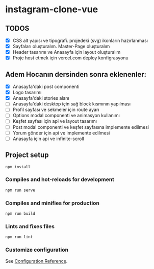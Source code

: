# instagram-clone-vue

## TODOS

- [x] CSS alt yapısı ve tipografi. projedeki (svg) ikonların hazırlanması
- [x] Sayfaları oluşturalım. Master-Page oluşturalım
- [x] Header tasarımı ve Anasayfa için layout oluşturalım
- [x] Proje host etmek için vercel.com deploy konfigrasyonu

## Adem Hocanın dersinden sonra eklenenler:

- [x] Anasayfa'daki post componenti
- [x] Logo tasarımı
- [x] Anasayfa'daki stories alanı
- [ ] Anasayfa'daki desktop için sağ block kısmının yapılması
- [ ] Profil sayfası ve sekmeler için route ayarı
- [ ] Options modal componenti ve animasyon kullanımı
- [ ] Keşfet sayfası için api ve layout tasarımı
- [ ] Post modal componenti ve keşfet sayfasına implemente edilmesi
- [ ] Yorum gönder için api ve implemente edilmesi
- [ ] Anasayfa için api ve infinite-scroll

## Project setup

```
npm install
```

### Compiles and hot-reloads for development

```
npm run serve
```

### Compiles and minifies for production

```
npm run build
```

### Lints and fixes files

```
npm run lint
```

### Customize configuration

See [Configuration Reference](https://cli.vuejs.org/config/).
